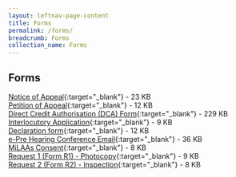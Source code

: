 ```yaml
---
layout: leftnav-page-content
title: Forms
permalink: /forms/
breadcrumb: Forms
collection_name: Forms
---
```


Forms
---
[Notice of Appeal](/files/Form-NOA.pdf/){:target="_blank"}  - 23 KB <br>
[Petition of Appeal](/files/Form-POA-Sept09.pdf/){:target="_blank"}  - 12 KB <br>
[Direct Credit Authorisation (DCA) Form](Form-DCA-07Mar2013.doc){:target="_blank"}  - 229 KB <br>
[Interlocutory Application](/files/Form-Interlocutory-lpl-2-Sept09.pdf/){:target="_blank"}  - 9 KB <br>
[Declaration form](/files/Form-Declaration-Fm-lpl-2-Sept09.doc/){:target="_blank"}  - 12 KB <br>
[e-Pre Hearing Conference Email](/files/September2006.doc/){:target="_blank"}  - 36 KB <br>
[MiLAAs Consent](/files/Form-Milaas-Consent.pdf/){:target="_blank"}  - 8 KB <br>
[Request 1 (Form R1) - Photocopy](/files/Form-Request1-Photocopy-14Aug09.pdf/){:target="_blank"}  - 9 KB <br>
[Request 2 (Form R2) - Inspection](/files/Form-Request2-Inspection-14Aug09.pdf/){:target="_blank"}  - 8 KB <br>


